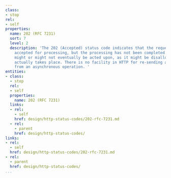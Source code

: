 ```yaml
---
class:
- stop
rel:
- self
properties:
  name: 202 (RFC 7231)
  sort: 7
  level: 2
  description: 'The 202 (Accepted) status code indicates that the request has been
    accepted for processing, but the processing has not been completed. The request
    might or might not eventually be acted upon, as it might be disallowed when processing
    actually takes place. There is no facility in HTTP for re-sending a status code
    from an asynchronous operation. '
entities:
- class:
  - stop
  rel:
  - self
  properties:
    name: 202 (RFC 7231)
  links:
  - rel:
    - self
    href: design/http-status-codes/202-rfc-7231.md
  - rel:
    - parent
    href: design/http-status-codes/
links:
- rel:
  - self
  href: design/http-status-codes/202-rfc-7231.md
- rel:
  - parent
  href: design/http-status-codes/
...
```

